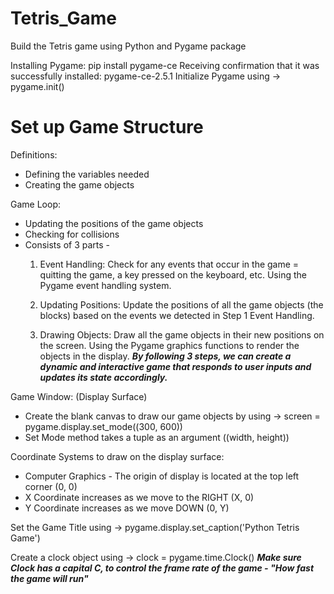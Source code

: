 # Tetris_Game

Build the Tetris game using Python and Pygame package 

Installing Pygame: pip install pygame-ce 
Receiving confirmation that it was successfully installed: pygame-ce-2.5.1 
Initialize Pygame using -> pygame.init()

# Set up Game Structure
Definitions:
- Defining the variables needed
- Creating the game objects 

Game Loop:
- Updating the positions of the game objects
- Checking for collisions 
- Consists of 3 parts - 
    1. Event Handling: Check for any events that occur in the game = quitting the game, a key pressed on the keyboard, etc. Using the Pygame event handling system. 

    2. Updating Positions: Update the positions of all the game objects (the blocks) based on the events we detected in Step 1 Event Handling. 

    3. Drawing Objects: Draw all the game objects in their new positions on the screen. Using the Pygame graphics functions to render the objects in the display. 
    ***By following 3 steps, we can create a dynamic and interactive game that responds to user inputs and updates its state accordingly.***  

Game Window: (Display Surface)
- Create the blank canvas to draw our game objects by using -> screen = pygame.display.set_mode((300, 600))
- Set Mode method takes a tuple as an argument ((width, height))

Coordinate Systems to draw on the display surface:
- Computer Graphics - The origin of display is located at the top left corner (0, 0)
- X Coordinate increases as we move to the RIGHT (X, 0)
- Y Coordinate increases as we move DOWN (0, Y)

Set the Game Title using -> pygame.display.set_caption('Python Tetris Game')

Create a clock object using -> clock = pygame.time.Clock() 
***Make sure Clock has a capital C, to control the frame rate of the game - "How fast the game will run"***


